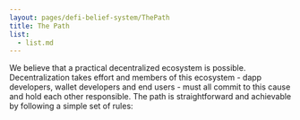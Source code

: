 ```yaml
---
layout: pages/defi-belief-system/ThePath
title: The Path
list:
  - list.md
---
```


We believe that a practical decentralized ecosystem is possible. Decentralization takes effort and members of this ecosystem - dapp developers, wallet developers and end users - must all commit to this cause and hold each other responsible. The path is straightforward and achievable by following a simple set of rules:
